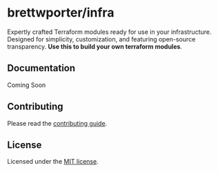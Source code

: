 # brettwporter/infra

Expertly crafted Terraform modules ready for use in your infrastructure. Designed for simplicity, customization, and featuring open-source transparency. **Use this to build your own terraform modules**.

## Documentation

Coming Soon

## Contributing

Please read the [contributing guide](/CONTRIBUTING.md).

## License

Licensed under the [MIT license](https://github.com/brettwporter/infra/blob/main/LICENSE.md).
